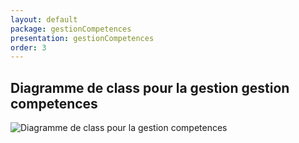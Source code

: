```yaml
---
layout: default
package: gestionCompetences
presentation: gestionCompetences
order: 3
---
```


## Diagramme de class pour la gestion gestion competences

![Diagramme de class pour la gestion competences](/conception/GestionCompetences/images/GestionCopmetences.png)